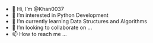 - 👋 Hi, I’m @Khan0037
- 👀 I’m interested in Python Development
- 🌱 I’m currently learning Data Structures and Algorithms
- 💞️ I’m looking to collaborate on ...
- 📫 How to reach me ...

<!---
Khan0037/Khan0037 is a ✨ special ✨ repository because its `README.md` (this file) appears on your GitHub profile.
You can click the Preview link to take a look at your changes.
--->
